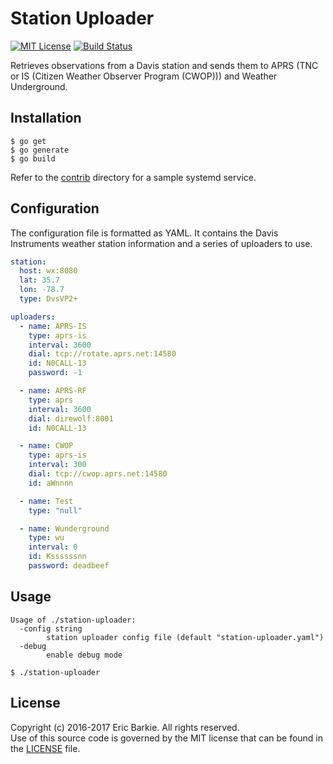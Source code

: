 # Station Uploader

[![MIT License](https://img.shields.io/badge/license-MIT-blue.svg?style=flat)](http://choosealicense.com/licenses/mit/)
[![Build Status](https://travis-ci.org/ebarkie/station-uploader.svg?branch=master)](https://travis-ci.org/ebarkie/station-uploader)

Retrieves observations from a Davis station and sends them to APRS
(TNC or IS (Citizen Weather Observer Program (CWOP))) and Weather
Underground.

## Installation

```
$ go get
$ go generate
$ go build
```

Refer to the [contrib](contrib) directory for a sample systemd service.

## Configuration

The configuration file is formatted as YAML.  It contains the Davis Instruments
weather station information and a series of uploaders to use.

```yaml
station:
  host: wx:8080
  lat: 35.7
  lon: -78.7
  type: DvsVP2+

uploaders:
  - name: APRS-IS
    type: aprs-is
    interval: 3600
    dial: tcp://rotate.aprs.net:14580
    id: N0CALL-13
    password: -1

  - name: APRS-RF
    type: aprs
    interval: 3600
    dial: direwolf:8001
    id: N0CALL-13

  - name: CWOP
    type: aprs-is
    interval: 300
    dial: tcp://cwop.aprs.net:14580
    id: aWnnnn

  - name: Test
    type: "null"

  - name: Wunderground
    type: wu
    interval: 0
    id: Kssssssnn
    password: deadbeef
```

## Usage

```
Usage of ./station-uploader:
  -config string
        station uploader config file (default "station-uploader.yaml")
  -debug
        enable debug mode

$ ./station-uploader
```

## License

Copyright (c) 2016-2017 Eric Barkie. All rights reserved.  
Use of this source code is governed by the MIT license
that can be found in the [LICENSE](LICENSE) file.
